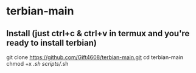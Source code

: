 # terbian-main
## Install (just ctrl+c & ctrl+v in termux and you're ready to install terbian)

git clone https://github.com/Gift4608/terbian-main.git
cd terbian-main
chmod +x *.sh scripts/*.sh
